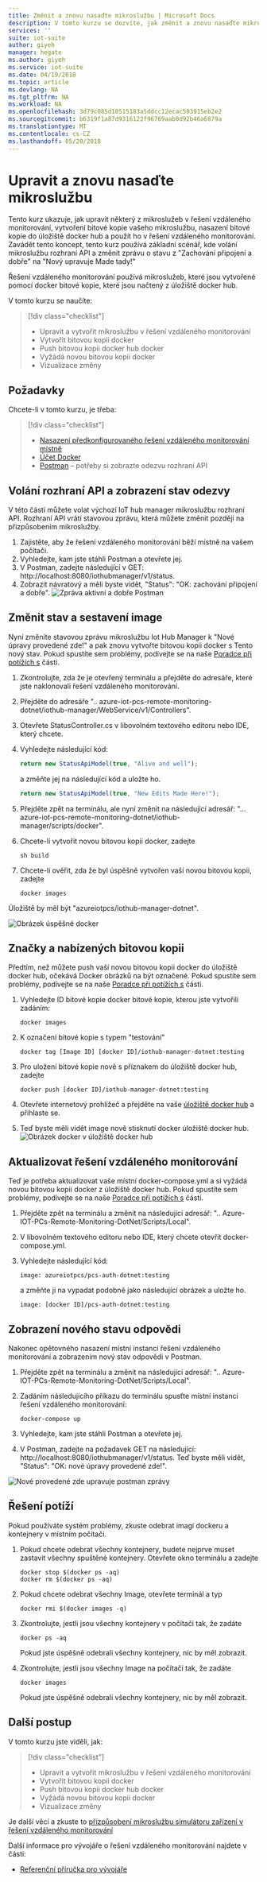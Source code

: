 ```yaml
---
title: Změnit a znovu nasaďte mikroslužbu | Microsoft Docs
description: V tomto kurzu se dozvíte, jak změnit a znovu nasaďte mikroslužbu ve vzdálené monitorování
services: ''
suite: iot-suite
author: giyeh
manager: hegate
ms.author: giyeh
ms.service: iot-suite
ms.date: 04/19/2018
ms.topic: article
ms.devlang: NA
ms.tgt_pltfrm: NA
ms.workload: NA
ms.openlocfilehash: 3d79c085d10515183a5ddcc12ecac503915eb2e2
ms.sourcegitcommit: b6319f1a87d9316122f96769aab0d92b46a6879a
ms.translationtype: MT
ms.contentlocale: cs-CZ
ms.lasthandoff: 05/20/2018
---
```

# <a name="customize-and-redeploy-a-microservice"></a>Upravit a znovu nasaďte mikroslužbu

Tento kurz ukazuje, jak upravit některý z mikroslužeb v řešení vzdáleného monitorování, vytvoření bitové kopie vašeho mikroslužbu, nasazení bitové kopie do úložiště docker hub a použít ho v řešení vzdáleného monitorování. Zavádět tento koncept, tento kurz používá základní scénář, kde volání mikroslužbu rozhraní API a změnit zprávu o stavu z "Zachování připojení a dobře" na "Nový upravuje Made tady!"

Řešení vzdáleného monitorování používá mikroslužeb, které jsou vytvořené pomocí docker bitové kopie, které jsou načtený z úložiště docker hub. 

V tomto kurzu se naučíte:

>[!div class="checklist"]
> * Upravit a vytvořit mikroslužbu v řešení vzdáleného monitorování
> * Vytvořit bitovou kopii docker
> * Push bitovou kopii docker hub docker
> * Vyžádá novou bitovou kopii docker
> * Vizualizace změny 

## <a name="prerequisites"></a>Požadavky

Chcete-li v tomto kurzu, je třeba:

>[!div class="checklist"]
> * [Nasazení předkonfigurovaného řešení vzdáleného monitorování místně](iot-accelerators-remote-monitoring-deploy-local.md)
> * [Účet Docker](https://hub.docker.com/)
> * [Postman](https://www.getpostman.com/) – potřeby si zobrazte odezvu rozhraní API

## <a name="call-the-api-and-view-response-status"></a>Volání rozhraní API a zobrazení stav odezvy

V této části můžete volat výchozí IoT hub manager mikroslužbu rozhraní API. Rozhraní API vrátí stavovou zprávu, která můžete změnit později na přizpůsobením mikroslužby.

1. Zajistěte, aby že řešení vzdáleného monitorování běží místně na vašem počítači.
2. Vyhledejte, kam jste stáhli Postman a otevřete jej.
3. V Postman, zadejte následující v GET: http://localhost:8080/iothubmanager/v1/status.
4. Zobrazit návratový a měli byste vidět, "Status": "OK: zachování připojení a dobře".
![Zpráva aktivní a dobře Postman](./media/iot-accelerators-microservices-example/postman-alive-well.png)

## <a name="change-the-status-and-build-the-image"></a>Změnit stav a sestavení image

Nyní změníte stavovou zprávu mikroslužbu Iot Hub Manager k "Nové úpravy provedené zde!" a pak znovu vytvořte bitovou kopii docker s Tento nový stav. Pokud spustíte sem problémy, podívejte se na naše [Poradce při potížích s](#Troubleshoot) části.

1. Zkontrolujte, zda že je otevřený terminálu a přejděte do adresáře, které jste naklonovali řešení vzdáleného monitorování. 
2. Přejděte do adresáře ".. azure-iot-pcs-remote-monitoring-dotnet/iothub-manager/WebService/v1/Controllers".
3. Otevřete StatusController.cs v libovolném textového editoru nebo IDE, který chcete. 
4. Vyhledejte následující kód:

    ```javascript
    return new StatusApiModel(true, "Alive and well");
    ```

    a změňte jej na následující kód a uložte ho.

    ```javascript
    return new StatusApiModel(true, "New Edits Made Here!");
    ```

5. Přejděte zpět na terminálu, ale nyní změnit na následující adresář: "... azure-iot-pcs-remote-monitoring-dotnet/iothub-manager/scripts/docker".
6. Chcete-li vytvořit novou bitovou kopii docker, zadejte

    ```cmd/sh
    sh build
    ```

7. Chcete-li ověřit, zda že byl úspěšně vytvořen vaší novou bitovou kopii, zadejte

    ```cmd/sh
    docker images 
    ```

Úložiště by měl být "azureiotpcs/iothub-manager-dotnet".

![Obrázek úspěšné docker](./media/iot-accelerators-microservices-example/successful-docker-image.png)

## <a name="tag-and-push-the-image"></a>Značky a nabízených bitovou kopii
Předtím, než můžete push vaší novou bitovou kopii docker do úložiště docker hub, očekává Docker obrázků na být označené. Pokud spustíte sem problémy, podívejte se na naše [Poradce při potížích s](#Troubleshoot) části.

1. Vyhledejte ID bitové kopie docker bitové kopie, kterou jste vytvořili zadáním:

    ```cmd/sh
    docker images
    ```

2. K označení bitové kopie s typem "testování"

    ```cmd/sh
    docker tag [Image ID] [docker ID]/iothub-manager-dotnet:testing 
    ```

3. Pro uložení bitové kopie nově s příznakem do úložiště docker hub, zadejte

    ```cmd/sh
    docker push [docker ID]/iothub-manager-dotnet:testing
    ```

4. Otevřete internetový prohlížeč a přejděte na vaše [úložiště docker hub](https://hub.docker.com/) a přihlaste se.
5. Teď byste měli vidět image nově stisknutí docker úložiště docker hub.
![Obrázek docker v úložiště docker hub](./media/iot-accelerators-microservices-example/docker-image-in-docker-hub.png)

## <a name="update-your-remote-monitoring-solution"></a>Aktualizovat řešení vzdáleného monitorování
Teď je potřeba aktualizovat vaše místní docker-compose.yml a si vyžádá novou bitovou kopii docker z úložiště docker hub. Pokud spustíte sem problémy, podívejte se na naše [Poradce při potížích s](#Troubleshoot) části.

1. Přejděte zpět na terminálu a změnit na následující adresář: ".. Azure-IOT-PCs-Remote-Monitoring-DotNet/Scripts/Local".
2. V libovolném textového editoru nebo IDE, který chcete otevřít docker-compose.yml.
3. Vyhledejte následující kód:

    ```docker
    image: azureiotpcs/pcs-auth-dotnet:testing
    ```

    a změňte ji na vypadat podobně jako následující obrázek a uložte ho.

    ```cmd/sh
    image: [docker ID]/pcs-auth-dotnet:testing
    ```

## <a name="view-the-new-response-status"></a>Zobrazení nového stavu odpovědi
Nakonec opětovného nasazení místní instanci řešení vzdáleného monitorování a zobrazením nový stav odpovědi v Postman.

1. Přejděte zpět na terminálu a změnit na následující adresář: ".. Azure-IOT-PCs-Remote-Monitoring-DotNet/Scripts/Local".
2. Zadáním následujícího příkazu do terminálu spusťte místní instanci řešení vzdáleného monitorování:

    ```cmd/sh
    docker-compose up
    ```

3. Vyhledejte, kam jste stáhli Postman a otevřete jej.
4. V Postman, zadejte na požadavek GET na následující: http://localhost:8080/iothubmanager/v1/status. Teď byste měli vidět, "Status": "OK: nové úpravy provedené zde!".

![Nové provedené zde upravuje postman zprávy](./media/iot-accelerators-microservices-example/new-postman-message.png)

## <a name="Troubleshoot"></a>Řešení potíží

Pokud používáte systém problémy, zkuste odebrat imagí dockeru a kontejnery v místním počítači.

1. Pokud chcete odebrat všechny kontejnery, budete nejprve muset zastavit všechny spuštěné kontejnery. Otevřete okno terminálu a zadejte

    ```cmd/sh
    docker stop $(docker ps -aq)
    docker rm $(docker ps -aq)
    ```
    
2. Pokud chcete odebrat všechny Image, otevřete terminál a typ 

    ```cmd/sh
    docker rmi $(docker images -q)
    ```

3. Zkontrolujte, jestli jsou všechny kontejnery v počítači tak, že zadáte

    ```cmd/sh
    docker ps -aq 
    ```

    Pokud jste úspěšně odebrali všechny kontejnery, nic by měl zobrazit.

4. Zkontrolujte, jestli jsou všechny Image na počítači tak, že zadáte

    ```cmd/sh
    docker images
    ```

    Pokud jste úspěšně odebrali všechny kontejnery, nic by měl zobrazit.

## <a name="next-steps"></a>Další postup

V tomto kurzu jste viděli, jak:

<!-- Repeat task list from intro -->
>[!div class="checklist"]
> * Upravit a vytvořit mikroslužbu v řešení vzdáleného monitorování
> * Vytvořit bitovou kopii docker
> * Push bitovou kopii docker hub docker
> * Vyžádá novou bitovou kopii docker
> * Vizualizace změny 

Je další věcí a zkuste to [přizpůsobení mikroslužbu simulátoru zařízení v řešení vzdáleného monitorování](iot-accelerators-remote-monitoring-test.md)

Další informace pro vývojáře o řešení vzdáleného monitorování najdete v části:

* [Referenční příručka pro vývojáře](https://github.com/Azure/azure-iot-pcs-remote-monitoring-dotnet/wiki/Developer-Reference-Guide)
<!-- Next tutorials in the sequence -->

